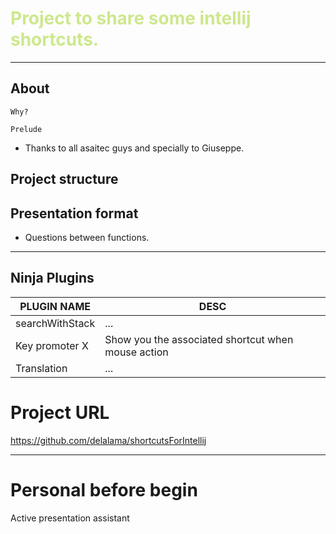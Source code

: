 
<h1 
    style="color:#cde88c;"
    >Project to share some intellij shortcuts.
</h1>

___
## About
    Why?

    Prelude

- Thanks to all asaitec guys and specially to Giuseppe.

## Project structure

## Presentation format

- Questions between functions.

___

## Ninja Plugins

| PLUGIN NAME     | DESC                                               |
|-----------------|----------------------------------------------------|
| searchWithStack | ...                                                |
| Key promoter X  | Show you the associated shortcut when mouse action |
| Translation     | ...                                                |


# Project URL
https://github.com/delalama/shortcutsForIntellij

---
# Personal before begin
Active presentation assistant




